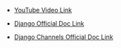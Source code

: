 - [YouTube Video Link](https://youtu.be/MBOlZMLaQ8g?si=HAqOp5Y8vqNNA9W2)

- [Django Official Doc Link](https://www.djangoproject.com/)

- [Django Channels Official Doc Link](https://channels.readthedocs.io/en/latest/)